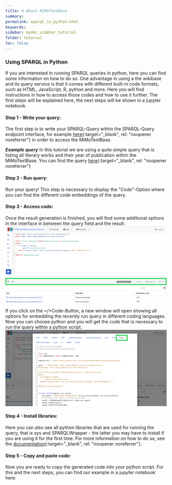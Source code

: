 ```yaml
---
title: # About MiMoTextBase
summary:
permalink: sparql_in_python.html
keywords:
sidebar: mydoc_sidebar_tutorial
folder: tutorial
toc: false
---
```


### Using SPARQL in Python

If you are interested in running SPARQL queries in python, here you can find some information on how to do so.
One advantage in using a the wikibase and its query service is that it comes with different built-in code formats, such as HTML, JavaScript, R, python and more.
Here you will find instructions in how to access those codes and how to use it further.
The first steps will be explained here, the next steps will be shown in a jupyter notebook.


#### Step 1 - Write your query:

The first step is to write your SPARQL-Query within the SPARQL-Query endpoint interface, for example [here](https://query.mimotext.uni-trier.de/){:target="\_blank", rel: "noopener noreferrer"} in order to access the MiMoTextBase.

***Example query***
In this tutorial we are using a quite simple query that is listing all literary works and their year of publication within the MiMoTextBase. You can find the query [here](https://tinyurl.com/yoa5z6ke){:target="\_blank", rel: "noopener noreferrer"}

#### Step 2 - Run query:
Run your query! This step is necessary to display the "Code"-Option where you can find the different code embeddings of the query.

#### Step 3 - Access code:
Once the result generation is finished, you will find some additional options in the interface in between the query field and the result.
![step3-1](images/sparql_python/sparql_python_step3-1.png)

If you click on the </>Code-Button, a new window will open showing all options for embedding the recently run query in different coding languages.
Now you can choose python and you will get the code that is necessary to run the query within a python script.
![step3-2](images/sparql_python/sparql_python_step3-2.png)

#### Step 4 - Install libraries:
Here you can also see all python libraries that are used for running the query, that is sys and SPARQLWrapper - the latter you may have to install if you are using it for the first time. For more information on how to do so, see the [documentation](https://sparqlwrapper.readthedocs.io/en/stable/main.html){:target="\_blank", rel: "noopener noreferrer"}.

#### Step 5 - Copy and paste code:
Now you are ready to copy the generated code into your python script. For this and the next steps, you can find our example in a jupyter notebook here:


